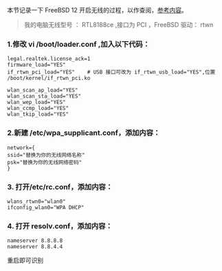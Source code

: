 本节记录一下 FreeBSD 12 开启无线的过程，以作查阅，[参考内容](http://www.puchalian.com/freebsd-wireless-networking-basics.html)。

> 我的电脑无线型号 ： RTL8188ce ,接口为 PCI ，FreeBSD 驱动： rtwn

### 1.修改 vi /boot/loader.conf ,加入以下代码：

```
legal.realtek.license_ack=1    
firmware_load="YES"    
if_rtwn_pci_load="YES"    # USB 接口可改为 if_rtwn_usb_load="YES",位置 /boot/kernel/if_rtwn_pci.ko
 
wlan_scan_ap_load="YES"
wlan_scan_sta_load="YES"
wlan_wep_load="YES"
wlan_ccmp_load="YES"
wlan_tkip_load="YES"
```

### 2.新建 /etc/wpa_supplicant.conf，添加内容：
```
network={
ssid="替换为你的无线网络名称"
psk="替换为你的无线网络密码"
}
```

### 3. 打开/etc/rc.conf，添加内容：
```
wlans_rtwn0="wlan0"
ifconfig_wlan0="WPA DHCP"
```

### 4. 打开 resolv.conf，添加内容：
```
nameserver 8.8.8.8
nameserver 8.8.4.4
```

重启即可识别
